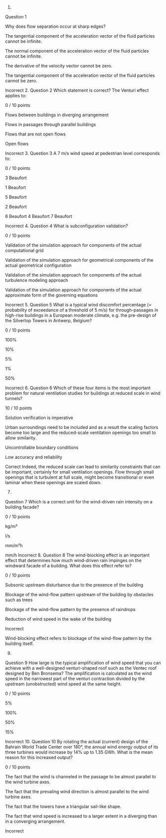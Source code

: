 1.
Question 1


Why does flow separation
occur at sharp edges?


The tangential
component of the acceleration vector of the fluid particles cannot be infinite.


The normal component
of the acceleration vector of the fluid particles cannot be infinite.





The derivative of the
velocity vector cannot be zero.


The tangential
component of the acceleration vector of the fluid particles cannot be zero.


Incorrect
2.
Question 2
Which statement is correct? The Venturi effect applies to:

0 / 10 points

Flows between buildings in diverging arrangement


Flows in passages through parallel buildings


Flows that are not open flows


Open flows


Incorrect
3.
Question 3
A 7 m/s wind speed at pedestrian level corresponds to:

0 / 10 points

3 Beaufort


1 Beaufort

5 Beaufort

2 Beaufort

6 Beaufort
4 Beaufort
7 Beaufort


Incorrect
4.
Question 4
What is subconfiguration validation? 


0 / 10 points

Validation of the simulation approach for components of the actual computational grid

Validation of the simulation approach for geometrical components of the actual geometrical configuration


Validation of the simulation approach for components of the actual turbulence modeling approach

Validation of the simulation approach for components of the actual approximate form of the governing equations

Incorrect
5.
Question 5
What is a typical wind discomfort percentage (= probability of exceedance of a threshold of 5 m/s) for through-passages in high-rise buildings in a European moderate climate, e.g. the pre-design of the Silvertop Towers in Antwerp, Belgium?

0 / 10 points

100%



10%


5%


1%


50%

Incorrect
6.
Question 6
Which of these four items is the most important problem for natural ventilation studies for buildings at reduced scale in wind tunnels?

10 / 10 points

Solution verification is imperative

Urban surroundings need to be included and as a result the scaling factors become too large and the reduced-scale ventilation openings too small to allow similarity.

Uncontrollable boundary conditions

Low accuracy and reliability

Correct
Indeed,
the reduced scale can lead to similarity constraints that can be important,
certainly for small ventilation openings. Flow through small openings that is
turbulent at full scale, might become transitional or even laminar when these
openings are scaled down.

7.
Question 7
Which is a correct unit for the wind-driven rain intensity on a building facade?


0 / 10 points

kg/m²

l/s

mm/m²h

mm/h
Incorrect
8.
Question 8
The wind-blocking effect is an important effect that determines how much wind-driven rain impinges on the windward facade of a building. What does this effect refer to?

0 / 10 points

Subsonic upstream disturbance due to the presence of the building

Blockage of the wind-flow pattern upstream of the building by obstacles such as trees

Blockage of the wind-flow pattern by the presence of raindrops

Reduction of wind
speed in the wake of the building





Incorrect

Wind-blocking
effect refers to blockage of the wind-flow pattern by the building itself.

9.
Question 9
How large is the typical amplification of wind speed that you can achieve with a well-designed venturi-shaped roof such as the Ventec roof designed by Ben Bronsema? The amplification is calculated as the wind speed in the narrowest part of the venturi contraction divided by the upstream (unobstructed) wind speed at the same height.


0 / 10 points

5%

100%

50%

15%

Incorrect
10.
Question 10
By rotating the actual (current) design of the Bahrain World Trade Center over 180°, the annual wind energy output of its three turbines would increase by 14% up to 1.35 GWh. What is the mean reason for this increased output? 

0 / 10 points

The fact that the wind is channeled in the passage to be almost parallel to the wind turbine axes.

The fact that the prevaling wind direction is almost parallel to the wind turbine axes.

The fact that the towers have a triangular sail-like shape.

The fact that wind speed is increased to a larger extent in a diverging than in a converging arrangement.

Incorrect
